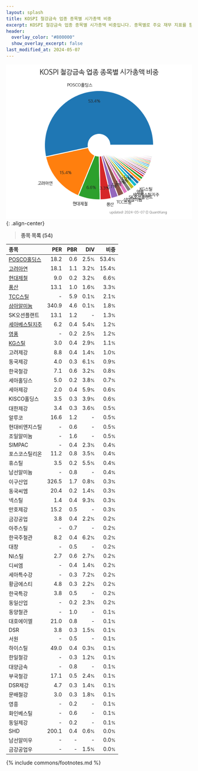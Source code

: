 ```yaml
---
layout: splash
title: KOSPI 철강금속 업종 종목별 시가총액 비중
excerpt: KOSPI 철강금속 업종 종목별 시가총액 비중입니다. 종목별로 주요 재무 지표를 함께 표시합니다.
header:
  overlay_color: "#800000"
  show_overlay_excerpt: false
last_modified_at: 2024-05-07
---
```



![KOSPI 철강금속 업종 종목별 시가총액 비중](/stats/sector/images/kospi_업종_철강금속_종목.png){: .align-center}


> **종목 목록 (54)**<a id="list"></a>

| **종목** | **PER** | **PBR** | **DIV** | **비중** |
| :------- | ------: | ------: | ------: | -------: |
| [POSCO홀딩스](/005490/) | 18.2 | 0.6 | 2.5<small>%</small> | 53.4<small>%</small> |
| [고려아연](/010130/) | 18.1 | 1.1 | 3.2<small>%</small> | 15.4<small>%</small> |
| [현대제철](/004020/) | 9.0 | 0.2 | 3.2<small>%</small> | 6.6<small>%</small> |
| [풍산](/103140/) | 13.1 | 1.0 | 1.6<small>%</small> | 3.3<small>%</small> |
| [TCC스틸](/002710/) | - | 5.9 | 0.1<small>%</small> | 2.1<small>%</small> |
| [삼아알미늄](/006110/) | 340.9 | 4.6 | 0.1<small>%</small> | 1.8<small>%</small> |
| SK오션플랜트 | 13.1 | 1.2 | - | 1.3<small>%</small> |
| [세아베스틸지주](/001430/) | 6.2 | 0.4 | 5.4<small>%</small> | 1.2<small>%</small> |
| [영풍](/000670/) | - | 0.2 | 2.5<small>%</small> | 1.2<small>%</small> |
| [KG스틸](/016380/) | 3.0 | 0.4 | 2.9<small>%</small> | 1.1<small>%</small> |
| 고려제강 | 8.8 | 0.4 | 1.4<small>%</small> | 1.0<small>%</small> |
| 동국제강 | 4.0 | 0.3 | 6.1<small>%</small> | 0.9<small>%</small> |
| 한국철강 | 7.1 | 0.6 | 3.2<small>%</small> | 0.8<small>%</small> |
| 세아홀딩스 | 5.0 | 0.2 | 3.8<small>%</small> | 0.7<small>%</small> |
| 세아제강 | 2.0 | 0.4 | 5.9<small>%</small> | 0.6<small>%</small> |
| KISCO홀딩스 | 3.5 | 0.3 | 3.9<small>%</small> | 0.6<small>%</small> |
| 대한제강 | 3.4 | 0.3 | 3.6<small>%</small> | 0.5<small>%</small> |
| 알루코 | 16.6 | 1.2 | - | 0.5<small>%</small> |
| 현대비앤지스틸 | - | 0.6 | - | 0.5<small>%</small> |
| 조일알미늄 | - | 1.6 | - | 0.5<small>%</small> |
| SIMPAC | - | 0.4 | 2.3<small>%</small> | 0.4<small>%</small> |
| 포스코스틸리온 | 11.2 | 0.8 | 3.5<small>%</small> | 0.4<small>%</small> |
| 휴스틸 | 3.5 | 0.2 | 5.5<small>%</small> | 0.4<small>%</small> |
| 남선알미늄 | - | 0.8 | - | 0.4<small>%</small> |
| 이구산업 | 326.5 | 1.7 | 0.8<small>%</small> | 0.3<small>%</small> |
| 동국씨엠 | 20.4 | 0.2 | 1.4<small>%</small> | 0.3<small>%</small> |
| 넥스틸 | 1.4 | 0.4 | 9.3<small>%</small> | 0.3<small>%</small> |
| 만호제강 | 15.2 | 0.5 | - | 0.3<small>%</small> |
| 금강공업 | 3.8 | 0.4 | 2.2<small>%</small> | 0.2<small>%</small> |
| 아주스틸 | - | 0.7 | - | 0.2<small>%</small> |
| 한국주철관 | 8.2 | 0.4 | 6.2<small>%</small> | 0.2<small>%</small> |
| 대창 | - | 0.5 | - | 0.2<small>%</small> |
| NI스틸 | 2.7 | 0.6 | 2.7<small>%</small> | 0.2<small>%</small> |
| 디씨엠 | - | 0.4 | 1.4<small>%</small> | 0.2<small>%</small> |
| 세아특수강 | - | 0.3 | 7.2<small>%</small> | 0.2<small>%</small> |
| 황금에스티 | 4.8 | 0.3 | 2.2<small>%</small> | 0.2<small>%</small> |
| 한국특강 | 3.8 | 0.5 | - | 0.2<small>%</small> |
| 동일산업 | - | 0.2 | 2.3<small>%</small> | 0.2<small>%</small> |
| 동양철관 | - | 1.0 | - | 0.1<small>%</small> |
| 대호에이엘 | 21.0 | 0.8 | - | 0.1<small>%</small> |
| DSR | 3.8 | 0.3 | 1.5<small>%</small> | 0.1<small>%</small> |
| 서원 | - | 0.5 | - | 0.1<small>%</small> |
| 하이스틸 | 49.0 | 0.4 | 0.3<small>%</small> | 0.1<small>%</small> |
| 한일철강 | - | 0.3 | 1.2<small>%</small> | 0.1<small>%</small> |
| 대양금속 | - | 0.8 | - | 0.1<small>%</small> |
| 부국철강 | 17.1 | 0.5 | 2.4<small>%</small> | 0.1<small>%</small> |
| DSR제강 | 4.7 | 0.3 | 1.4<small>%</small> | 0.1<small>%</small> |
| 문배철강 | 3.0 | 0.3 | 1.8<small>%</small> | 0.1<small>%</small> |
| 영흥 | - | 0.2 | - | 0.1<small>%</small> |
| 화인베스틸 | - | 0.6 | - | 0.1<small>%</small> |
| 동일제강 | - | 0.2 | - | 0.1<small>%</small> |
| SHD | 200.1 | 0.4 | 0.6<small>%</small> | 0.0<small>%</small> |
| 남선알미우 | - | - | - | 0.0<small>%</small> |
| 금강공업우 | - | - | 1.5<small>%</small> | 0.0<small>%</small> |

{% include commons/footnotes.md %}